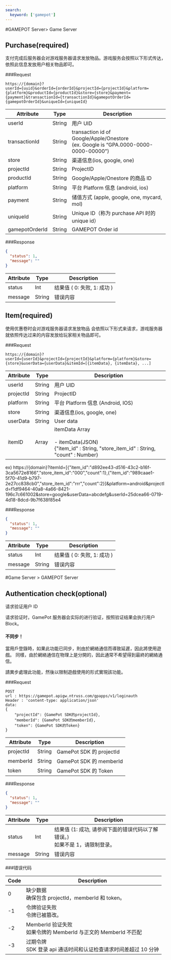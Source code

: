 ```yaml
---
search:
  keyword: ['gamepot']
---
```


#GAMEPOT Server> Game Server

## Purchase(required)

支付完成后服务器会对游戏服务器请求发放物品。游戏服务会按照以下形式传达，依照此信息发放用户相关物品即可。

###Request

```web-idl
https://{domain}?
userId={uuid}&orderId={orderId}&projectId={projectId}&platform={platform}&productId={productId}&store={store}&payment={payment}&transactionId={transactionId}&gamepotOrderId={gamepotOrderId}&uniqueId={uniqueId}
```

| Attribute      | Type   | Description                                                  |
| -------------- | ------ | ------------------------------------------------------------ |
| userId         | String | 用户 UID                                                     |
| transactionId  | String | transaction id of Google/Apple/Onestore<br/>(ex. Google is “GPA.0000-0000-0000-00000”) |
| store          | String | 渠道信息(ios, google, one)                                   |
| projectId      | String | ProjectID                                                    |
| productId      | String | Google/Apple/Onestore 的商品 ID                              |
| platform       | String | 平台 Platform 信息 (android, ios)                            |
| payment        | String | 储值方式 (apple, google, one, mycard, mol)                   |
| uniqueId       | String | Unique ID（称为 purchase API 时的 unique id）                |
| gamepotOrderId | String | GAMEPOT Order id                                             |

###Response

```json
{
  "status": 1,
  "message": ""
}
```

| Attribute | Type   | Description                 |
| --------- | ------ | --------------------------- |
| status    | Int    | 结果值 ( 0: 失败, 1: 成功 ) |
| message   | String | 错误内容                    |

## Item(required)

使用优惠卷时会对游戏服务器请求发放物品
会依照以下形式来请求，游戏服务器就依照传达过来的内容发放给玩家相关物品即可。

###Request

```web-idl
https://{domain}?
userId={userId}&projectId={projectId}&platform={platform}&store={store}&userData={userData}&itemId=[{itemData}, {itemData}, ...]
```

| Attribute | Type            | Description                                                                                                        |
| --------- | --------------- | ------------------------------------------------------------------------------------------------------------------ |
| userId    | String          | 用户 UID                                                                                                           |
| projectId | String          | ProjectID                                                                                                          |
| platform  | String          | 平台 Platform 信息 (Android, IOS)                                                                                  |
| store     | String          | 渠道信息(ios, google, one)                                                                                         |
| userData  | String          | User data                                                                                                          |
| itemID    | Array<itemData> | itemData Array<br /><br />- itemData(JSON) <br /> {"item_id" : String, "store_item_id" : String, "count" : Number} |

ex)
https://{domain}?itemId=[{"item_id":"d892ee43-d516-43c2-b16f-3ca5672e8166","store_item_id":"000","count":1},{"item_id":"989caae1-5f70-41d9-b797-2e27cc838cb0","store_item_id":"rrr","count":2}]&platform=android&projectId=f1df9464-40a8-4a66-8421-196c7c661002&store=google&userData=abcdefg&userId=25dcea66-0719-4d18-8dcd-9b7f638f85e4

###Response

```json
{
  "status": 1,
  "message": ""
}
```

| Attribute | Type   | Description                 |
| --------- | ------ | --------------------------- |
| status    | Int    | 结果值 ( 0: 失败, 1: 成功 ) |
| message   | String | 错误内容                    |

#Game Server > GAMEPOT Server

## Authentication check(optional)

请求验证用户 ID

请求验证时，GamePot 服务器会实际的进行验证，按照验证结果会执行用户 Block。

#### 不同步！

當用戶登錄時，如果此功能已同步，則由於網絡通信而導致延遲，因此將使用遊戲。 同樣，由於網絡通信在物理上是分開的，因此通常不希望得到最終的網絡通信。

請異步處理此功能，然後以限制遊戲使用的形式實現該功能。

###Request

```web-idl
POST
url : https://gamepot.apigw.ntruss.com/gpapps/v1/loginauth
Header : 'content-type: application/json'
data:
{
	"projectId": {GamePot SDK的projectId},
	"memberId": {GamePot SDK的memberId},
	"token": {GamePot SDK的Token}
}
```

| Attribute | Type   | Description              |
| --------- | ------ | ------------------------ |
| projectId | String | GamePot SDK 的 projectId |
| memberId  | String | GamePot SDK 的 memberId  |
| token     | String | GamePot SDK 的 Token     |

###Response

```json
{
  "status": 1,
  "message": ""
}
```

| Attribute | Type   | Description                                                                      |
| --------- | ------ | -------------------------------------------------------------------------------- |
| status    | Int    | 结果值 (1: 成功, 请参阅下面的错误代码以了解错误。)<br />如果不是 1，请限制登录。 |
| message   | String | 错误内容                                                                         |

###错误代码

| Code | Description                                                         |
| ---- | ------------------------------------------------------------------- |
| 0    | 缺少数据<br />确保包含 projectId，memberId 和 token。               |
| -1   | 令牌验证失败<br />令牌已被篡改。                                    |
| -2   | MemberId 验证失败<br />如果令牌的 MemberId 与正文的 MemberId 不匹配 |
| -3   | 过期令牌<br />SDK 登录 api 通话时间和认证检查请求时间差超过 10 分钟 |

